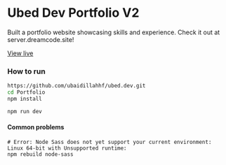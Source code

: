 # Ubed Dev Portfolio V2

Built a portfolio website showcasing skills and experience. Check it out at server.dreamcode.site!

[View live](https://ubed.dev/)

### How to run

```bash
https://github.com/ubaidillahhf/ubed.dev.git
cd Portfolio
npm install

npm run dev
```

#### Common problems

```shell
# Error: Node Sass does not yet support your current environment: Linux 64-bit with Unsupported runtime:
npm rebuild node-sass
```
